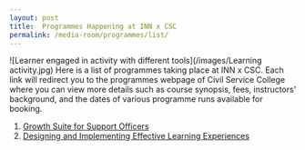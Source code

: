 ```yaml
---
layout: post
title:  Programmes Happening at INN x CSC
permalink: /media-room/programmes/list/
---
```

![Learner engaged in activity with different tools](/images/Learning activity.jpg)
Here is a list of programmes taking place at INN x CSC. Each link will redirect you to the programmes webpage of Civil Service College where you can view more details such as course synopsis, fees, instructors' background, and the dates of various programme runs available for booking.  

1. [Growth Suite for Support Officers](https://www.cscollege.gov.sg/programmes/Pages/Display%20Programme.aspx?ePID=w8gq84v9rd5kpvnd3bmdabqi9w)
2. [Designing and Implementing Effective Learning Experiences](https://www.cscollege.gov.sg/programmes/Pages/Display%20Programme.aspx?ePID=tw7788nmvva2m5pprtgoprnpaa)
